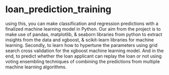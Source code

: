 # loan_prediction_training
using this, you can make classification and regression predictions with a finalized machine learning model in Python.
Our aim from the project is to make use of pandas, matplotlib, & seaborn libraries from python to extract insights from the data and xgboost, & scikit-learn libraries for machine learning. Secondly, to learn how to hypertune the parameters using grid search cross validation for the xgboost machine learning model. And in the end, to predict whether the loan applicant can replay the loan or not using voting ensembling techniques of combining the predictions from multiple machine learning algorithms.
